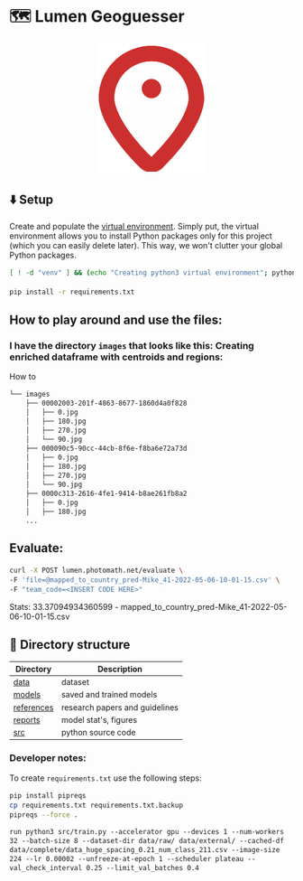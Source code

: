 # 🗺️ Lumen Geoguesser

<p align="center">
	<img src="readme-pics/geoguesser-logo.png"></img>
</p>


## ⬇️ Setup

Create and populate the [virtual environment](https://docs.python.org/3/library/venv.html#:~:text=A%20virtual%20environment%20is%20a,part%20of%20your%20operating%20system). Simply put, the virtual environment allows you to install Python packages only for this project (which you can easily delete later). This way, we won't clutter your global Python packages.

```bash
[ ! -d "venv" ] && (echo "Creating python3 virtual environment"; python3 -m venv venv)

pip install -r requirements.txt
```

## How to play around and use the files:
### I have the directory `images` that looks like this: Creating enriched dataframe with centroids and regions:

How to 
```
└── images
    ├── 00002003-201f-4863-8677-1860d4a0f828
    │   ├── 0.jpg
    │   ├── 180.jpg
    │   ├── 270.jpg
    │   └── 90.jpg
    ├── 000090c5-90cc-44cb-8f6e-f8ba6e72a73d
    │   ├── 0.jpg
    │   ├── 180.jpg
    │   ├── 270.jpg
    │   └── 90.jpg
    ├── 0000c313-2616-4fe1-9414-b8ae261fb8a2
    │   ├── 0.jpg
    │   ├── 180.jpg
	...
```

## Evaluate:
```sh
curl -X POST lumen.photomath.net/evaluate \
-F 'file=@mapped_to_country_pred-Mike_41-2022-05-06-10-01-15.csv' \
-F "team_code=<INSERT CODE HERE>"
```

Stats:
33.37094934360599 - mapped_to_country_pred-Mike_41-2022-05-06-10-01-15.csv 




## 📁 Directory structure

| Directory                   | Description                    |
| --------------------------- | ------------------------------ |
| [data](./data/)             | dataset                        |
| [models](./models/)         | saved and trained models       |
| [references](./references/) | research papers and guidelines |
| [reports](./reports/)       | model stat's, figures          |
| [src](./src/)               | python source code             |


### Developer notes:

To create `requirements.txt` use the following steps:

```sh
pip install pipreqs
cp requirements.txt requirements.txt.backup
pipreqs --force .
```


```
run python3 src/train.py --accelerator gpu --devices 1 --num-workers 32 --batch-size 8 --dataset-dir data/raw/ data/external/ --cached-df data/complete/data_huge_spacing_0.21_num_class_211.csv --image-size 224 --lr 0.00002 --unfreeze-at-epoch 1 --scheduler plateau --val_check_interval 0.25 --limit_val_batches 0.4
```